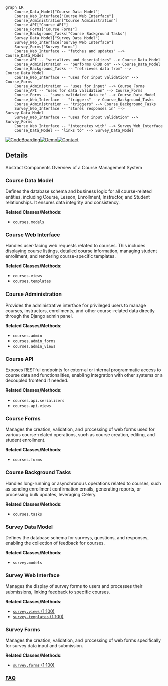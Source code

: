 ```mermaid
graph LR
    Course_Data_Model["Course Data Model"]
    Course_Web_Interface["Course Web Interface"]
    Course_Administration["Course Administration"]
    Course_API["Course API"]
    Course_Forms["Course Forms"]
    Course_Background_Tasks["Course Background Tasks"]
    Survey_Data_Model["Survey Data Model"]
    Survey_Web_Interface["Survey Web Interface"]
    Survey_Forms["Survey Forms"]
    Course_Web_Interface -- "fetches and updates" --> Course_Data_Model
    Course_API -- "serializes and deserializes" --> Course_Data_Model
    Course_Administration -- "performs CRUD on" --> Course_Data_Model
    Course_Background_Tasks -- "retrieves data from" --> Course_Data_Model
    Course_Web_Interface -- "uses for input validation" --> Course_Forms
    Course_Administration -- "uses for input" --> Course_Forms
    Course_API -- "uses for data validation" --> Course_Forms
    Course_Forms -- "saves validated data to" --> Course_Data_Model
    Course_Web_Interface -- "triggers" --> Course_Background_Tasks
    Course_Administration -- "triggers" --> Course_Background_Tasks
    Survey_Web_Interface -- "stores responses in" --> Survey_Data_Model
    Survey_Web_Interface -- "uses for input validation" --> Survey_Forms
    Course_Web_Interface -- "integrates with" --> Survey_Web_Interface
    Course_Data_Model -- "links to" --> Survey_Data_Model
```

[![CodeBoarding](https://img.shields.io/badge/Generated%20by-CodeBoarding-9cf?style=flat-square)](https://github.com/CodeBoarding/CodeBoarding)[![Demo](https://img.shields.io/badge/Try%20our-Demo-blue?style=flat-square)](https://www.codeboarding.org/demo)[![Contact](https://img.shields.io/badge/Contact%20us%20-%20contact@codeboarding.org-lightgrey?style=flat-square)](mailto:contact@codeboarding.org)

## Details

Abstract Components Overview of a Course Management System

### Course Data Model
Defines the database schema and business logic for all course-related entities, including Course, Lesson, Enrollment, Instructor, and Student relationships. It ensures data integrity and consistency.


**Related Classes/Methods**:

- `courses.models`


### Course Web Interface
Handles user-facing web requests related to courses. This includes displaying course listings, detailed course information, managing student enrollment, and rendering course-specific templates.


**Related Classes/Methods**:

- `courses.views`
- `courses.templates`


### Course Administration
Provides the administrative interface for privileged users to manage courses, instructors, enrollments, and other course-related data directly through the Django admin panel.


**Related Classes/Methods**:

- `courses.admin`
- `courses.admin_forms`
- `courses.admin_views`


### Course API
Exposes RESTful endpoints for external or internal programmatic access to course data and functionalities, enabling integration with other systems or a decoupled frontend if needed.


**Related Classes/Methods**:

- `courses.api.serializers`
- `courses.api.views`


### Course Forms
Manages the creation, validation, and processing of web forms used for various course-related operations, such as course creation, editing, and student enrollment.


**Related Classes/Methods**:

- `courses.forms`


### Course Background Tasks
Handles long-running or asynchronous operations related to courses, such as sending enrollment confirmation emails, generating reports, or processing bulk updates, leveraging Celery.


**Related Classes/Methods**:

- `courses.tasks`


### Survey Data Model
Defines the database schema for surveys, questions, and responses, enabling the collection of feedback for courses.


**Related Classes/Methods**:

- `survey.models`


### Survey Web Interface
Manages the display of survey forms to users and processes their submissions, linking feedback to specific courses.


**Related Classes/Methods**:

- <a href="https://github.com/tanzquotient/website/blob/develop/survey/models/survey.py#L1-L100" target="_blank" rel="noopener noreferrer">`survey.views` (1:100)</a>
- <a href="https://github.com/tanzquotient/website/blob/develop/survey/models/survey.py#L1-L100" target="_blank" rel="noopener noreferrer">`survey.templates` (1:100)</a>


### Survey Forms
Manages the creation, validation, and processing of web forms specifically for survey data input and submission.


**Related Classes/Methods**:

- <a href="https://github.com/tanzquotient/website/blob/develop/survey/models/survey.py#L1-L100" target="_blank" rel="noopener noreferrer">`survey.forms` (1:100)</a>




### [FAQ](https://github.com/CodeBoarding/GeneratedOnBoardings/tree/main?tab=readme-ov-file#faq)